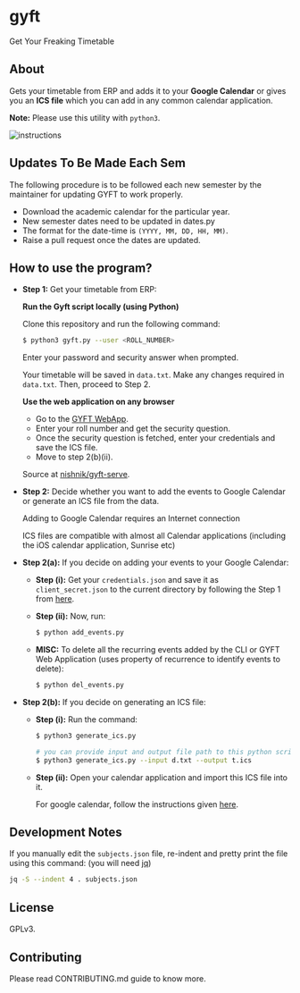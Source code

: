 # gyft

Get Your Freaking Timetable

## About

Gets your timetable from ERP and adds it to your **Google Calendar** or gives
you an **ICS file** which you can add in any common calendar application.

**Note:** Please use this utility with `python3`.

![instructions](https://cloud.githubusercontent.com/assets/9252491/17613570/7af6ae98-607c-11e6-8597-e720c3475c24.gif)

## Updates To Be Made Each Sem

The following procedure is to be followed each new semester by the maintainer for updating GYFT to work properly.

- Download the academic calendar for the particular year.
- New semester dates need to be updated in dates.py
- The format for the date-time is `(YYYY, MM, DD, HH, MM)`.
- Raise a pull request once the dates are updated.

## How to use the program?

- **Step 1:** Get your timetable from ERP:

  **Run the Gyft script locally (using Python)**
  
  Clone this repository and run the following command:

  ```sh
  $ python3 gyft.py --user <ROLL_NUMBER>
  ```

  Enter your password and security answer when prompted.

  Your timetable will be saved in `data.txt`. Make any changes required in `data.txt`. Then, proceed to Step 2.
  
  **Use the web application on any browser**

  - Go to the [GYFT WebApp](https://gyftkgp.herokuapp.com/).
  - Enter your roll number and get the security question.
  - Once the security question is fetched, enter your credentials and save the ICS file.
  - Move to step 2(b)(ii).
  
  Source at [nishnik/gyft-serve](https://github.com/nishnik/gyft-serve).

- **Step 2:** Decide whether you want to add the events to Google Calendar or
    generate an ICS file from the data.

    Adding to Google Calendar requires an Internet connection

    ICS files are compatible with almost all Calendar applications (including
    the iOS calendar application, Sunrise etc)

- **Step 2(a):** If you decide on adding your events to your Google Calendar:

    - **Step (i):** Get your `credentials.json` and save it as `client_secret.json` to the current directory by
                    following the Step 1 from
                    [here](https://developers.google.com/google-apps/calendar/quickstart/python#step_1_turn_on_the_api_name).

    - **Step (ii):** Now, run:

        ```sh
        $ python add_events.py
        ```

    - **MISC:** To delete all the recurring events added by the CLI or GYFT Web Application (uses property of recurrence to identify events to delete):

        ```sh
        $ python del_events.py
        ```

- **Step 2(b):** If you decide on generating an ICS file:

    - **Step (i):** Run the command:

        ```sh
        $ python3 generate_ics.py
        ```

        ```sh
        # you can provide input and output file path to this python script
        $ python3 generate_ics.py --input d.txt --output t.ics
        ```

    - **Step (ii):** Open your calendar application and import this ICS file
        into it.

        For google calendar, follow the instructions given [here](https://support.google.com/calendar/answer/37118?hl=en).

## Development Notes

If you manually edit the `subjects.json` file, re-indent and pretty print the
file using this command: (you will need
[jq](https://stedolan.github.io/jq/download/))

```sh
jq -S --indent 4 . subjects.json
```

## License

GPLv3.

## Contributing

Please read CONTRIBUTING.md guide to know more.
